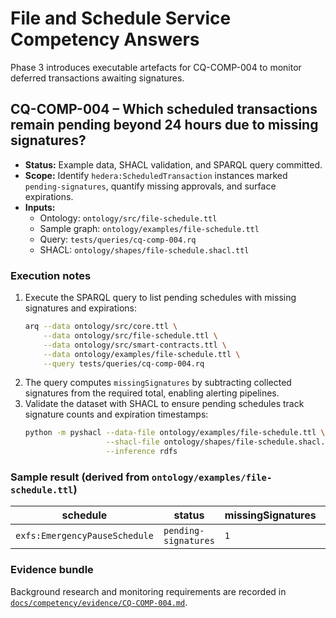 # File and Schedule Service Competency Answers

Phase 3 introduces executable artefacts for CQ-COMP-004 to monitor deferred transactions awaiting signatures.

## CQ-COMP-004 – Which scheduled transactions remain pending beyond 24 hours due to missing signatures?

* **Status:** Example data, SHACL validation, and SPARQL query committed.
* **Scope:** Identify `hedera:ScheduledTransaction` instances marked `pending-signatures`, quantify missing approvals, and surface expirations.
* **Inputs:**
  * Ontology: `ontology/src/file-schedule.ttl`
  * Sample graph: `ontology/examples/file-schedule.ttl`
  * Query: `tests/queries/cq-comp-004.rq`
  * SHACL: `ontology/shapes/file-schedule.shacl.ttl`

### Execution notes

1. Execute the SPARQL query to list pending schedules with missing signatures and expirations:
   ```bash
   arq --data ontology/src/core.ttl \
       --data ontology/src/file-schedule.ttl \
       --data ontology/src/smart-contracts.ttl \
       --data ontology/examples/file-schedule.ttl \
       --query tests/queries/cq-comp-004.rq
   ```
2. The query computes `missingSignatures` by subtracting collected signatures from the required total, enabling alerting pipelines.
3. Validate the dataset with SHACL to ensure pending schedules track signature counts and expiration timestamps:
   ```bash
   python -m pyshacl --data-file ontology/examples/file-schedule.ttl \
                     --shacl-file ontology/shapes/file-schedule.shacl.ttl \
                     --inference rdfs
   ```

### Sample result (derived from `ontology/examples/file-schedule.ttl`)

| schedule | status | missingSignatures | expires |
| -------- | ------ | ----------------- | ------- |
| `exfs:EmergencyPauseSchedule` | `pending-signatures` | `1` | `2025-10-01T00:00:00Z` |

### Evidence bundle

Background research and monitoring requirements are recorded in [`docs/competency/evidence/CQ-COMP-004.md`](evidence/CQ-COMP-004.md).
